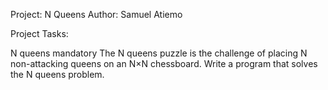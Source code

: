 Project: N Queens Author: Samuel Atiemo

Project Tasks:

N queens mandatory The N queens puzzle is the challenge of placing N non-attacking queens on an N×N chessboard. Write a program that solves the N queens problem.
